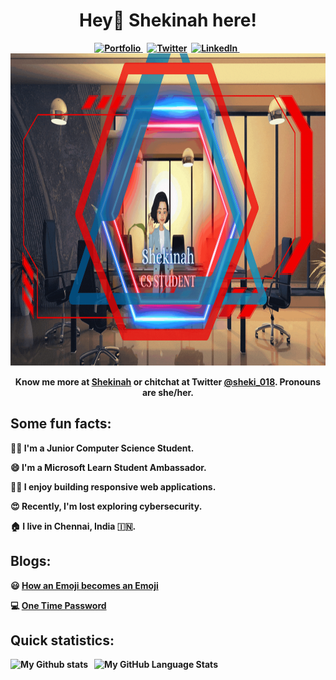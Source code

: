 <p>
  <h1 align="center"><b>Hey👋 Shekinah here!</h1>
</p>

<p align="center">
  <a href="https://sheki018.github.io/Shekinah/"><img src="https://img.shields.io/badge/website-000000?style=for-the-badge&logo=About.me&logoColor=white" alt="Portfolio" />        </a>&nbsp;
  <a href="https://twitter.com/sheki_018"><img src="https://img.shields.io/badge/Twitter-1DA1F2?style=for-the-badge&logo=twitter&logoColor=white" alt="Twitter" /></a>&nbsp;
  <a href="https://www.linkedin.com/in/shekinah-t/"><img src="https://img.shields.io/badge/LinkedIn-0077B5?style=for-the-badge&logo=linkedin&logoColor=white" alt="LinkedIn" /> </a>&nbsp;
  <br/>
  
  <img src="https://github.com/sheki018/sheki018/blob/main/assets/Shekinah.gif" width="970" height="500">
  <br/>

  <p align="center">Know me more at <a href="https://sheki018.github.io/Shekinah/">Shekinah</a> or chitchat at Twitter <a href="https://twitter.com/sheki_018">@sheki_018</a>. Pronouns are she/her.</p>
</p>

## Some fun facts:

👩‍🎓 I'm a Junior Computer Science Student.

😄 I'm a Microsoft Learn Student Ambassador.

👩‍💻 I enjoy building responsive web applications.

😍 Recently, I'm lost exploring cybersecurity.

🏠 I live in Chennai, India 🇮🇳.

## Blogs:

😃 [How an Emoji becomes an Emoji](https://www.linkedin.com/pulse/how-emoji-becomes-shekinah-t/)

💻 [One Time Password](https://www.linkedin.com/pulse/one-time-password-shekinah-t/)

## Quick statistics:

![My Github stats](https://github-readme-stats.vercel.app/api?username=sheki018&show_icons=true&theme=radical)&nbsp;&nbsp;
![My GitHub Language Stats](https://github-readme-stats.vercel.app/api/top-langs/?username=sheki018&langs_count=10&layout=compact&theme=radical)&nbsp;&nbsp;
<br />    
